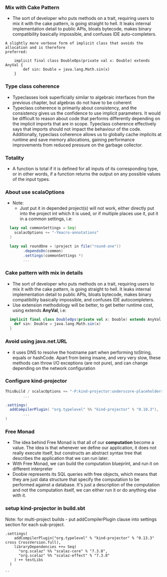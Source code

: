 ### Mix with Cake Pattern
* The sort of developer who puts methods on a trait, requiring users to mix it with the
cake pattern, is going straight to hell. It leaks internal implementation detail to public
APIs, bloats bytecode, makes binary compatibility basically impossible, and confuses IDE
auto-completers.

```
A slightly more verbose form of implicit class that avoids the allocation and is therefore
preferred:

    implicit final class DoubleOps(private val x: Double) extends AnyVal {
        def sin: Double = java.lang.Math.sin(x)
    }
```

### Type class coherence
* Typeclasses look superficially similar to algebraic interfaces from the
  previous chapter, but algebras do not have to be coherent
* Typeclass coherence is primarily about consistency, and the consistency gives us the confidence
  to use implicit parameters. It would be difficult to reason about code that performs differently
  depending on the implicit imports that are in scope. Typeclass coherence effectively says that imports
  should not impact the behaviour of the code.
  Additionally, typeclass coherence allows us to globally cache implicits at runtime and save memory
  allocations, gaining performance improvements from reduced pressure on the garbage collector.

### Totality
* A function is total if it is defined for all inputs of its corresponding type, or in other words, 
  if a function returns the output on any possible values of the input types.

### About use **scalaOptions**
* Note: 
  * Just put it in depended project(s) will not work, either directly put into the project int which it 
    is used, or if multiple places use it, put it in a common settings, i.e:
```sbt
  lazy val commonSettings = Seq(
    scalacOptions += "-Ymacro-annotations"
  )

  lazy val roundOne = (project in file("round-one"))
        .dependsOn(common)
        .settings(commonSettings *)
        ...
```

### Cake pattern with mix in details
* The sort of developer who puts methods on a trait, requiring users to mix it with the 
  cake pattern, is going straight to hell. It leaks internal implementation detail to public
  APIs, bloats bytecode, makes binary compatibility basically impossible, and confuses IDE
  autocompleters.
* Use extension methodology will be better, to get better runtime cost, using extends **AnyVal**, i.e:
```scala
  implicit final class DoubleOps(private val x: Double) extends AnyVal {
    def sin: Double = java.lang.Math.sin(x)
  }
```

### Avoid using java.net.URL
* it uses DNS to resolve the hostname part when performing toString, equals or hashCode.
  Apart from being insane, and very very slow, these methods can throw I/O exceptions (are not pure), 
  and can change depending on the network configuration

### Configure kind-projector
```sbt
ThisBuild / scalacOptions += "-P:kind-projector:underscore-placeholders"
        ...

.settings(
  addCompilerPlugin( "org.typelevel" %% "kind-projector" % "0.10.3"),
        ...
)

```

### Free Monad
* The idea behind Free Monad is that all of our **computation** become a value. 
  The idea is that whenever we define our application, it does not really execute itself,
  but constructs an abstract syntax tree that describes the application that we can run later.
* With Free Monad, we can build the computation blueprint, and run it on different interpreter
* Doobie represents its SQL queries with free objects, which means that they are just data structure
  that specify the computation to be performed against a database.
  It's just a description of the computation and not the computation itself, we can either run it or
  do anything else with it.

### setup kind-projector in build.sbt
Note: for multi-project builds - put addCompilerPlugin clause into settings section for each sub-project.
```
.settings(
    addCompilerPlugin("org.typelevel" % "kind-projector" % "0.13.3" cross CrossVersion.full),
    libraryDependencies ++= Seq(
      "org.scalaz" %% "scalaz-core" % "7.3.8",
      "org.scalaz" %% "scalaz-effect" % "7.3.8"
    ) ++ testLibs
  )

``